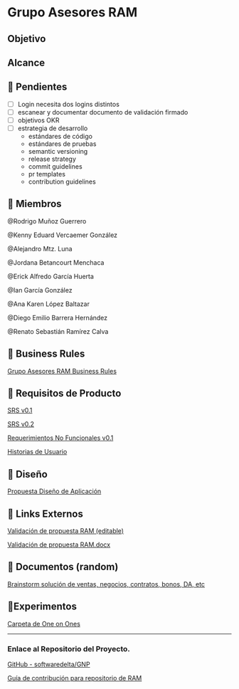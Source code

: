 # Grupo Asesores RAM

## Objetivo

## Alcance

## 📖 Pendientes

- [ ]  Login necesita dos logins distintos
- [ ]  escanear y documentar documento de validación firmado
- [ ]  objetivos OKR
- [ ]  estrategia de desarrollo
    - estándares de código
    - estándares de pruebas
    - semantic versioning
    - release strategy
    - commit guidelines
    - pr templates
    - contribution guidelines

## 👥 Miembros

@Rodrigo Muñoz Guerrero 

@Kenny Eduard Vercaemer González 

@Alejandro Mtz. Luna 

@Jordana Betancourt Menchaca 

@Erick Alfredo García Huerta 

@Ian García González 

@Ana Karen López Baltazar 

@Diego Emilio Barrera Hernández 

@Renato Sebastián Ramírez Calva 

## 💼 Business Rules

[Grupo Asesores RAM Business Rules](Grupo%20Asesores%20RAM%20729240af164e4710bc5f6a8afdf84776/Grupo%20Asesores%20RAM%20Business%20Rules%209f599f5cf67e4df39cba82f68b88ea78.md)

## 📇 Requisitos de Producto

[SRS v0.1](Grupo%20Asesores%20RAM%20729240af164e4710bc5f6a8afdf84776/SRS%20v0%201%2087355bd593394d18b1078fa22d146d0a.md)

[SRS v0.2](Grupo%20Asesores%20RAM%20729240af164e4710bc5f6a8afdf84776/SRS%20v0%202%207d80703777494e55ac5aa2b1e7fa447d.md)

[Requerimientos No Funcionales v0.1](Grupo%20Asesores%20RAM%20729240af164e4710bc5f6a8afdf84776/Requerimientos%20No%20Funcionales%20v0%201%20a7a612a33583408085c5ee58c2098188.md)

[Historias de Usuario](Grupo%20Asesores%20RAM%20729240af164e4710bc5f6a8afdf84776/Historias%20de%20Usuario%20863af46b145d4faa9dc797cc5c4e1660.md)

## 🎨 Diseño

[Propuesta Diseño de Aplicación](Grupo%20Asesores%20RAM%20729240af164e4710bc5f6a8afdf84776/Propuesta%20Disen%CC%83o%20de%20Aplicacio%CC%81n%2040049b5678ca4ef89565f5fb5aae0b15.md)

## 📎 Links Externos

[Validación de propuesta RAM (editable)](https://docs.google.com/document/d/1wx5LKQJvUJMOdyQ2ChuB9vqvR2xJOc_bIbPTxnhueHc/edit)

[Validación de propuesta RAM.docx](Grupo%20Asesores%20RAM%20729240af164e4710bc5f6a8afdf84776/Validacin_de_propuesta_RAM.docx)

## 📄 Documentos (random)

[Brainstorm solución de ventas, negocios, contratos, bonos, DA, etc](Grupo%20Asesores%20RAM%20729240af164e4710bc5f6a8afdf84776/Brainstorm%20solucio%CC%81n%20de%20ventas,%20negocios,%20contrato%20dfc64498892e472fb58ba6311f1cb772.md)

## 🧪Experimentos

[Carpeta de One on Ones](https://drive.google.com/drive/folders/1Y1ITPlNCyEh2CmbakeYV2j_pXJZhPUhQ?usp=sharing)

---

### Enlace al Repositorio del Proyecto.

[GitHub - softwaredelta/GNP](https://github.com/softwaredelta/GNP)

[Guía de contribución para repositorio de RAM](Guias%20a900b74d3f9d4cdeac9ccb4a88e55597/Gui%CC%81a%20de%20contribucio%CC%81n%20para%20repositorio%20de%20RAM%20b122aa23941a423092ca30a8c76efab8.md)